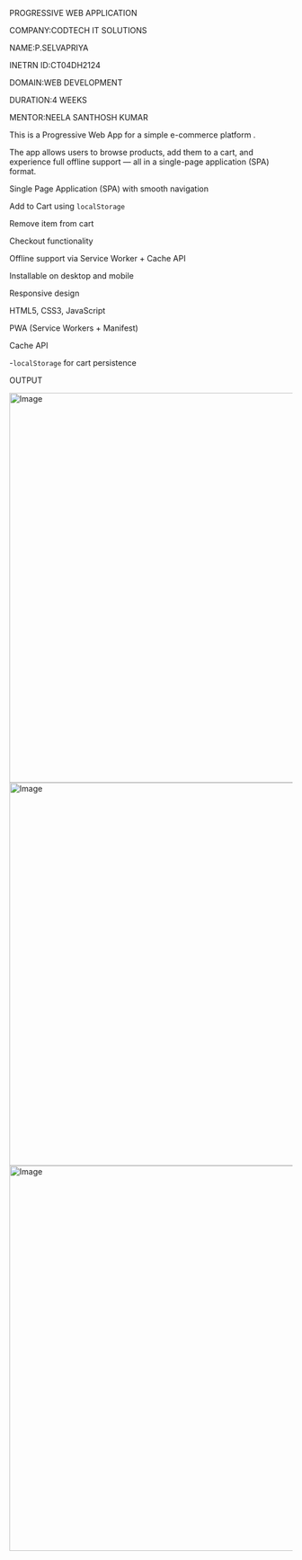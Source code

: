 PROGRESSIVE WEB APPLICATION

COMPANY:CODTECH IT SOLUTIONS

NAME:P.SELVAPRIYA

INETRN ID:CT04DH2124

DOMAIN:WEB DEVELOPMENT

DURATION:4 WEEKS

MENTOR:NEELA SANTHOSH KUMAR

This is a Progressive Web App  for a simple e-commerce platform .

The app allows users to browse products, add them to a cart, and experience full offline support — all in a single-page application (SPA) format.

Single Page Application (SPA) with smooth navigation 

Add to Cart using `localStorage`

Remove item from cart 

Checkout functionality

Offline support via Service Worker + Cache API

Installable on desktop and mobile

Responsive design

HTML5, CSS3, JavaScript

PWA (Service Workers + Manifest)

Cache API

-`localStorage` for cart persistence

OUTPUT

<img width="1365" height="694" alt="Image" src="https://github.com/user-attachments/assets/2eb74139-3da9-485d-9288-cc8bee2a4af2" />

<img width="1366" height="682" alt="Image" src="https://github.com/user-attachments/assets/76d07e2a-7ab7-4019-a4a0-3550c6f71db9" />

<img width="1360" height="686" alt="Image" src="https://github.com/user-attachments/assets/67eea376-5cc2-43d1-b2cc-aca07f5c6bf8" />
